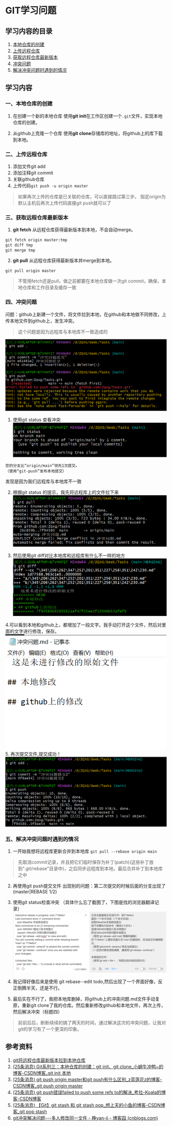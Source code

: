 # GIT学习问题

## 学习内容的目录
1. [本地仓库的创建](#1)
2. [上传远程仓库](#2)
3. [获取远程仓库最新版本](#3)
4. [冲突问题](#4)
5. [解决冲突问题时遇到的情况](#5)

## 学习内容
<p id="1"></p>

### 一、本地仓库的创建
1. 在创建一个新的本地仓库
使用**git init**在工作区创建一个`.git`文件，实现本地仓库的创建。

2. 从github上克隆一个仓库
使用**git clone**存储库的地址，将github上的库下载到本地。

<p id="2"></p>

### 二、上传远程仓库
1. 添加文件git add
2. 添加注释git commit
3. 关联github仓库
4. 上传代码`git push -u origin master`
>如果再次上传的仓库是已关联的仓库，可以直接跳过第三步。
>指定origin为默认主机后再次上传代码直接git push就可以了

<p id="3"></p>

### 三、获取远程仓库最新版本
1. **git fetch** 
从远程仓库获得最新版本到本地，不会自动merge。
```
git fetch origin master:tmp  
git diff tmp  
git merge tmp
```
2. **git pull**
从远程仓库获得最新版本并merge到本地。
```
git pull origin master
```
>不管用fetch还是pull，做之前都要在本地仓库做一次git commit，确保，本地仓库和工作目录及缓存一致

<p id="4"></p>

### 四、冲突问题
问题：github上新建一个文件，将文件拉到本地，在github和本地做不同修改，上传本地文件到github上，发生冲突。
>这个问题是因为远程库与本地库不一致造成的

![冲突问题1](https://raw.githubusercontent.com/Zqxg/Tasks/main/%E5%86%B2%E7%AA%81%E9%97%AE%E9%A2%98%E8%A7%A3%E5%86%B3%E5%9B%BE%E7%89%87/%E5%86%B2%E7%AA%81%E9%97%AE%E9%A2%981.png)
1. 使用git status 查看冲突
![冲突问题解决2](https://raw.githubusercontent.com/Zqxg/Tasks/main/%E5%86%B2%E7%AA%81%E9%97%AE%E9%A2%98%E8%A7%A3%E5%86%B3%E5%9B%BE%E7%89%87/%E5%86%B2%E7%AA%81%E9%97%AE%E9%A2%98%E8%A7%A3%E5%86%B32.png)

```
您的分支比“origin/main”领先1次提交。
（使用“git-push”发布本地提交）
```
发现是因为我们远程库与本地库不一致

2. 根据git status 的提示，我先将远程库上的文件拉下来
![冲突问题解决3](https://raw.githubusercontent.com/Zqxg/Tasks/main/%E5%86%B2%E7%AA%81%E9%97%AE%E9%A2%98%E8%A7%A3%E5%86%B3%E5%9B%BE%E7%89%87/%E5%86%B2%E7%AA%81%E9%97%AE%E9%A2%98%E8%A7%A3%E5%86%B33.png)

3. 然后使用git diff对比本地库和远程库有什么不一样的地方
![冲突问题解决4.png (751×280) (raw.githubusercontent.com)](https://raw.githubusercontent.com/Zqxg/Tasks/main/%E5%86%B2%E7%AA%81%E9%97%AE%E9%A2%98%E8%A7%A3%E5%86%B3%E5%9B%BE%E7%89%87/%E5%86%B2%E7%AA%81%E9%97%AE%E9%A2%98%E8%A7%A3%E5%86%B34.png)

4.可以看到本地和github上，都增加了一段文字。我手动打开这个文件，然后对里面的文字进行修改，保存。
![冲突问题解决5.png (544×388) (raw.githubusercontent.com)](https://raw.githubusercontent.com/Zqxg/Tasks/main/%E5%86%B2%E7%AA%81%E9%97%AE%E9%A2%98%E8%A7%A3%E5%86%B3%E5%9B%BE%E7%89%87/%E5%86%B2%E7%AA%81%E9%97%AE%E9%A2%98%E8%A7%A3%E5%86%B35.png)
5. 再次提交文件,提交成功！
![冲突问题解决6.png (853×367) (raw.githubusercontent.com)](https://raw.githubusercontent.com/Zqxg/Tasks/main/%E5%86%B2%E7%AA%81%E9%97%AE%E9%A2%98%E8%A7%A3%E5%86%B3%E5%9B%BE%E7%89%87/%E5%86%B2%E7%AA%81%E9%97%AE%E9%A2%98%E8%A7%A3%E5%86%B36.png)

<p id="5"></p>

### 五、解决冲突问题时遇到的情况

1. 一开始我想将远程库更新合并到本地库
`git pull --rebase origin main`
>先取消commit记录，并且把它们临时保存为补丁(patch)(这些补丁放到".git/rebase"目录中)，之后同步远程库到本地，最后合并补丁到本地库之中

2. 再使用git push提交文件
出现别的问题：第二次提交的时候后面的分支出现了(master|REBASE 1/2)

3. 使用git status检查冲突
（具体什么忘了截图了，下图是找的浏览器翻译记录）
![冲突问题截图.png (1462×577) (raw.githubusercontent.com)](https://raw.githubusercontent.com/Zqxg/Tasks/main/%E5%86%B2%E7%AA%81%E9%97%AE%E9%A2%98%E8%A7%A3%E5%86%B3%E5%9B%BE%E7%89%87/%E5%86%B2%E7%AA%81%E9%97%AE%E9%A2%98%E6%88%AA%E5%9B%BE.png)
4. 我记得好像后来是使用 git rebase--edit todo,然后出现了一个界面好像，反正倒腾半天，还是不行。
5. 最后实在不行了，我把本地库删掉，将github上的冲突问题.md文件手动复原，重新git clone了我的仓库。然后重新修改github和本地文件，再次上传，然后解决冲突（标题四）
>前前后后，断断续续的搞了两天的时间。通过解决这次的冲突问题，让我对git的学习有了一个更深的印象。
## 参考资料
1. [git将远程仓库最新版本拉到本地仓库](http://t.zoukankan.com/litifeng-p-5702607.html)
2. [(25条消息) Git系列三：本地仓库的创建：git init、git clone_小蜗牛冲鸭~的博客-CSDN博客_git init 本地](https://blog.csdn.net/qq_34761779/article/details/126572648)
3. [(25条消息) git push origin master和git push有什么区别_z蓝莲花z的博客-CSDN博客_git push origin master](https://blog.csdn.net/fucong920618717/article/details/89373001)
4. [(25条消息) git push错误failed to push some refs to的解决_考拉-Koala的博客-CSDN博客](https://blog.csdn.net/UUUUUnnn/article/details/125945902)
5. [(25条消息) 【Git】git stash 和 git stash pop_想上天的小鱼的博客-CSDN博客_git pop stash](https://blog.csdn.net/weixin_38629529/article/details/120240362)
6. [git冲突解决问题---多人修改同一文件 - 睁yan-ii - 博客园 (cnblogs.com)](https://www.cnblogs.com/zhangshijiezsj/p/16198903.html)